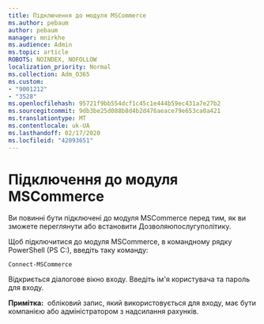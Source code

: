 ```yaml
---
title: Підключення до модуля MSCommerce
ms.author: pebaum
author: pebaum
manager: mnirkhe
ms.audience: Admin
ms.topic: article
ROBOTS: NOINDEX, NOFOLLOW
localization_priority: Normal
ms.collection: Adm_O365
ms.custom:
- "9001212"
- "3528"
ms.openlocfilehash: 95721f9bb554dcf1c45c1e444b59ec431a7e27b2
ms.sourcegitcommit: 9db3be25d088b8d4b2d476aeace79e653ca0a421
ms.translationtype: MT
ms.contentlocale: uk-UA
ms.lasthandoff: 02/17/2020
ms.locfileid: "42093651"
---
```

# <a name="connect-to-the-mscommerce-module"></a>Підключення до модуля MSCommerce

Ви повинні бути підключені до модуля MSCommerce перед тим, як ви зможете переглянути або встановити Дозволяюпослугуполітику.  

Щоб підключитися до модуля MSCommerce, в командному рядку PowerShell (PS C:\), введіть таку команду:

    Connect-MSCommerce

Відкриється діалогове вікно входу. Введіть ім'я користувача та пароль для входу.

**Примітка:**&nbsp;&nbsp;обліковий запис, який використовується для входу, має бути компанією або адміністратором з надсилання рахунків.
